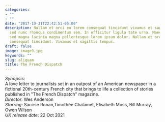 ```yaml
---
categories:
- ""
- ""
date: "2017-10-31T22:42:51-05:00"
description: Nullam et orci eu lorem consequat tincidunt vivamus et sagittis magna
  sed nunc rhoncus condimentum sem. In efficitur ligula tate urna. Maecenas massa
  sed magna lacinia magna pellentesque lorem ipsum dolor. Nullam et orci eu lorem
  consequat tincidunt. Vivamus et sagittis tempus.
draft: false
image: image9.jpg
keywords: ""
slug: aliquam
title: The French Dispatch
---
```


*Synopsis*:  
A love letter to journalists set in an outpost of an American newspaper in a fictional 20th-century French city that brings to life a collection of stories published in "The French Dispatch" magazine.  
*Director*: Wes Anderson  
*Starring*: Saoirse Ronan,Timothée Chalamet, Elisabeth Moss, Bill Murray, Owen Wilson  
*UK release date*: 22 Oct 2021  